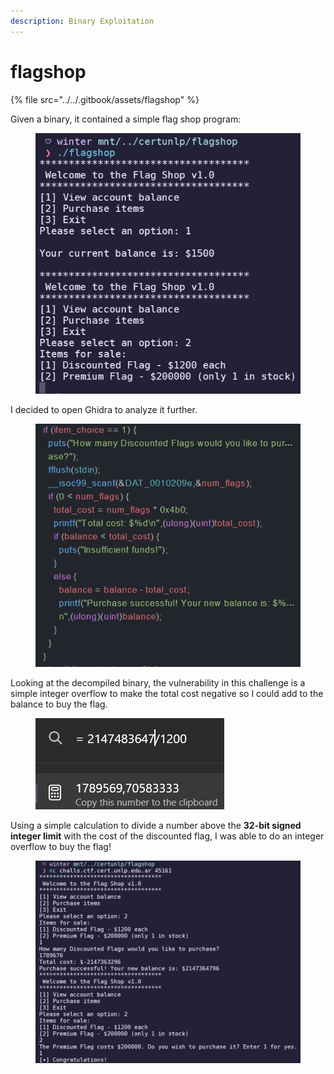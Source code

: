 ```yaml
---
description: Binary Exploitation
---
```


# flagshop

{% file src="../../.gitbook/assets/flagshop" %}

Given a binary, it contained a simple flag shop program:

<figure><img src="../../.gitbook/assets/image (9).png" alt=""><figcaption></figcaption></figure>

I decided to open Ghidra to analyze it further.

<figure><img src="../../.gitbook/assets/image (5).png" alt=""><figcaption></figcaption></figure>

Looking at the decompiled binary, the vulnerability in this challenge is a simple integer overflow to make the total cost negative so I could add to the balance to buy the flag.

<figure><img src="../../.gitbook/assets/image (8).png" alt=""><figcaption></figcaption></figure>

Using a simple calculation to divide a number above the **32-bit signed integer limit** with the cost of the discounted flag, I was able to do an integer overflow to buy the flag!

<figure><img src="../../.gitbook/assets/Screenshot 2024-11-08 211526.png" alt=""><figcaption></figcaption></figure>

